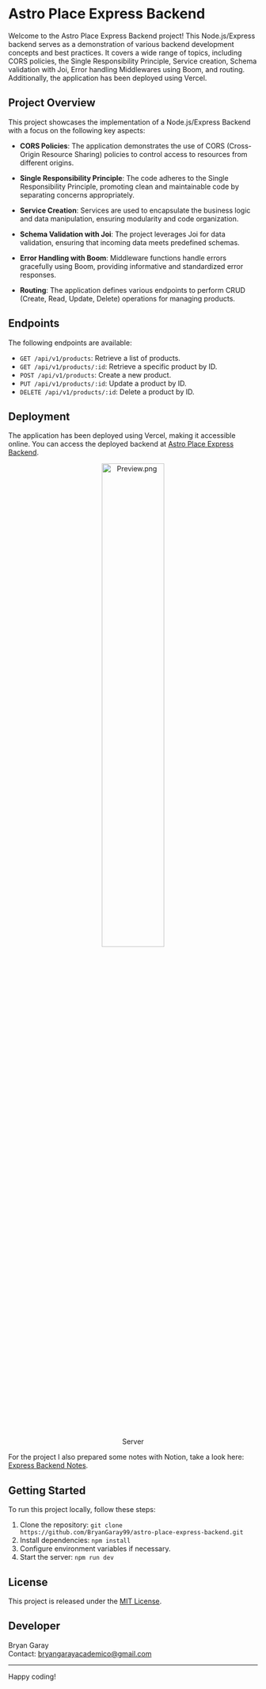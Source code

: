 # Astro Place Express Backend

Welcome to the Astro Place Express Backend project! This Node.js/Express backend serves as a demonstration of various backend development concepts and best practices. It covers a wide range of topics, including CORS policies, the Single Responsibility Principle, Service creation, Schema validation with Joi, Error handling Middlewares using Boom, and routing. Additionally, the application has been deployed using Vercel.

## Project Overview

This project showcases the implementation of a Node.js/Express Backend with a focus on the following key aspects:

- **CORS Policies**: The application demonstrates the use of CORS (Cross-Origin Resource Sharing) policies to control access to resources from different origins.

- **Single Responsibility Principle**: The code adheres to the Single Responsibility Principle, promoting clean and maintainable code by separating concerns appropriately.

- **Service Creation**: Services are used to encapsulate the business logic and data manipulation, ensuring modularity and code organization.

- **Schema Validation with Joi**: The project leverages Joi for data validation, ensuring that incoming data meets predefined schemas.

- **Error Handling with Boom**: Middleware functions handle errors gracefully using Boom, providing informative and standardized error responses.

- **Routing**: The application defines various endpoints to perform CRUD (Create, Read, Update, Delete) operations for managing products.

## Endpoints

The following endpoints are available:

- `GET /api/v1/products`: Retrieve a list of products.
- `GET /api/v1/products/:id`: Retrieve a specific product by ID.
- `POST /api/v1/products`: Create a new product.
- `PUT /api/v1/products/:id`: Update a product by ID.
- `DELETE /api/v1/products/:id`: Delete a product by ID.

## Deployment

The application has been deployed using Vercel, making it accessible online. You can access the deployed backend at [Astro Place Express Backend](https://astro-place-express-backend.vercel.app/).

<p align="center">
  <img src="https://i.ibb.co/vDFh9s5/express-backend-pre.png" alt="Preview.png" style="width: 50%; height: auto;">
  <p align="center">Server</p>
</p>

For the project I also prepared some notes with Notion, take a look here: [Express Backend Notes](https://bg99astro.notion.site/bg99astro/2658332bba3f40448545b6f3ba1c099f?v=bde7de79341747989e2a5f1f5ac7df80).

## Getting Started

To run this project locally, follow these steps:

1. Clone the repository: `git clone https://github.com/BryanGaray99/astro-place-express-backend.git`
2. Install dependencies: `npm install`
3. Configure environment variables if necessary.
4. Start the server: `npm run dev`

## License
This project is released under the [MIT License](https://opensource.org/licenses/MIT).

## Developer
Bryan Garay
</br>Contact: bryangarayacademico@gmail.com

---

Happy coding!
